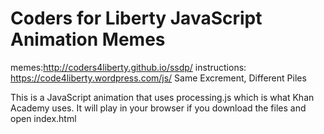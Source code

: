 # Coders for Liberty JavaScript Animation Memes

memes:http://coders4liberty.github.io/ssdp/
instructions: https://code4liberty.wordpress.com/js/
Same Excrement, Different Piles

This is a JavaScript animation that uses processing.js which is what Khan Academy uses. It will play in your browser if you download the files  and open index.html

